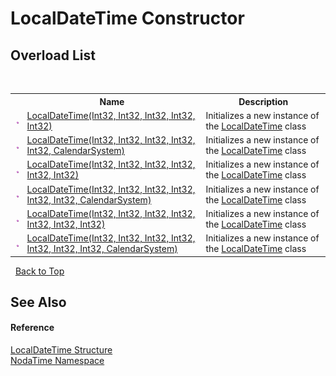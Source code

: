 # LocalDateTime Constructor 
 


## Overload List
&nbsp;<table><tr><th></th><th>Name</th><th>Description</th></tr><tr><td>![Public method](media/pubmethod.gif "Public method")</td><td><a href="M_NodaTime_LocalDateTime__ctor">LocalDateTime(Int32, Int32, Int32, Int32, Int32)</a></td><td>
Initializes a new instance of the <a href="T_NodaTime_LocalDateTime">LocalDateTime</a> class</td></tr><tr><td>![Public method](media/pubmethod.gif "Public method")</td><td><a href="M_NodaTime_LocalDateTime__ctor_1">LocalDateTime(Int32, Int32, Int32, Int32, Int32, CalendarSystem)</a></td><td>
Initializes a new instance of the <a href="T_NodaTime_LocalDateTime">LocalDateTime</a> class</td></tr><tr><td>![Public method](media/pubmethod.gif "Public method")</td><td><a href="M_NodaTime_LocalDateTime__ctor_2">LocalDateTime(Int32, Int32, Int32, Int32, Int32, Int32)</a></td><td>
Initializes a new instance of the <a href="T_NodaTime_LocalDateTime">LocalDateTime</a> class</td></tr><tr><td>![Public method](media/pubmethod.gif "Public method")</td><td><a href="M_NodaTime_LocalDateTime__ctor_3">LocalDateTime(Int32, Int32, Int32, Int32, Int32, Int32, CalendarSystem)</a></td><td>
Initializes a new instance of the <a href="T_NodaTime_LocalDateTime">LocalDateTime</a> class</td></tr><tr><td>![Public method](media/pubmethod.gif "Public method")</td><td><a href="M_NodaTime_LocalDateTime__ctor_4">LocalDateTime(Int32, Int32, Int32, Int32, Int32, Int32, Int32)</a></td><td>
Initializes a new instance of the <a href="T_NodaTime_LocalDateTime">LocalDateTime</a> class</td></tr><tr><td>![Public method](media/pubmethod.gif "Public method")</td><td><a href="M_NodaTime_LocalDateTime__ctor_5">LocalDateTime(Int32, Int32, Int32, Int32, Int32, Int32, Int32, CalendarSystem)</a></td><td>
Initializes a new instance of the <a href="T_NodaTime_LocalDateTime">LocalDateTime</a> class</td></tr></table>&nbsp;
<a href="#localdatetime-constructor">Back to Top</a>

## See Also


#### Reference
<a href="T_NodaTime_LocalDateTime">LocalDateTime Structure</a><br /><a href="N_NodaTime">NodaTime Namespace</a><br />